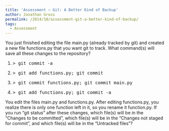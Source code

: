 ```yaml
---
title: 'Assessment – Git: A Better Kind of Backup'
author: Jonathan Gross
permalink: /2014/10/assessment-git-a-better-kind-of-backup/
tags:
  - Assessment
---
```

You just finished editing the file main.py (already tracked by git) and created a new file functions.py that you want git to track. What command(s) will save all these changes to the repository?

1.  <pre>&gt; git commit -a</pre>

2.  <pre>&gt; git add functions.py; git commit</pre>

3.  <pre>&gt; git commit functions.py; git commit main.py</pre>

4.  <pre>&gt; git add functions.py; git commit -a</pre>

You edit the files main.py and functions.py. After editing functions.py, you realize there is only one function left in it, so you rename it function.py. If you run &#8220;git status&#8221; after these changes, which file(s) will be in the &#8220;Changes to be committed&#8221;, which file(s) will be in the &#8220;Changes not staged for commit&#8221;, and which file(s) will be in the &#8220;Untracked files&#8221;?
